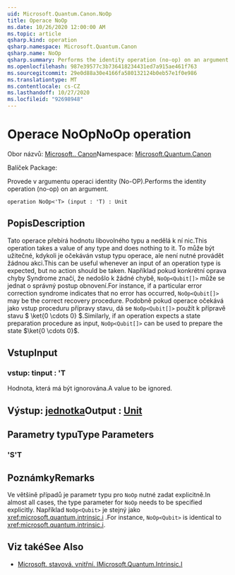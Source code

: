 ```yaml
---
uid: Microsoft.Quantum.Canon.NoOp
title: Operace NoOp
ms.date: 10/26/2020 12:00:00 AM
ms.topic: article
qsharp.kind: operation
qsharp.namespace: Microsoft.Quantum.Canon
qsharp.name: NoOp
qsharp.summary: Performs the identity operation (no-op) on an argument.
ms.openlocfilehash: 987e39577c3b736418234431ed7a915ae461f763
ms.sourcegitcommit: 29e0d88a30e4166fa580132124b0eb57e1f0e986
ms.translationtype: MT
ms.contentlocale: cs-CZ
ms.lasthandoff: 10/27/2020
ms.locfileid: "92698948"
---
```

# <a name="noop-operation"></a><span data-ttu-id="8c2e8-102">Operace NoOp</span><span class="sxs-lookup"><span data-stu-id="8c2e8-102">NoOp operation</span></span>

<span data-ttu-id="8c2e8-103">Obor názvů: [Microsoft.. Canon](xref:Microsoft.Quantum.Canon)</span><span class="sxs-lookup"><span data-stu-id="8c2e8-103">Namespace: [Microsoft.Quantum.Canon](xref:Microsoft.Quantum.Canon)</span></span>

<span data-ttu-id="8c2e8-104">Balíček [](https://nuget.org/packages/)</span><span class="sxs-lookup"><span data-stu-id="8c2e8-104">Package: [](https://nuget.org/packages/)</span></span>


<span data-ttu-id="8c2e8-105">Provede v argumentu operaci identity (No-OP).</span><span class="sxs-lookup"><span data-stu-id="8c2e8-105">Performs the identity operation (no-op) on an argument.</span></span>

```qsharp
operation NoOp<'T> (input : 'T) : Unit
```


## <a name="description"></a><span data-ttu-id="8c2e8-106">Popis</span><span class="sxs-lookup"><span data-stu-id="8c2e8-106">Description</span></span>

<span data-ttu-id="8c2e8-107">Tato operace přebírá hodnotu libovolného typu a nedělá k ní nic.</span><span class="sxs-lookup"><span data-stu-id="8c2e8-107">This operation takes a value of any type and does nothing to it.</span></span>
<span data-ttu-id="8c2e8-108">To může být užitečné, kdykoli je očekáván vstup typu operace, ale není nutné provádět žádnou akci.</span><span class="sxs-lookup"><span data-stu-id="8c2e8-108">This can be useful whenever an input of an operation type is expected, but no action should be taken.</span></span>
<span data-ttu-id="8c2e8-109">Například pokud konkrétní oprava chyby Syndrome značí, že nedošlo k žádné chybě, `NoOp<Qubit[]>` může se jednat o správný postup obnovení.</span><span class="sxs-lookup"><span data-stu-id="8c2e8-109">For instance, if a particular error correction syndrome indicates that no error has occurred, `NoOp<Qubit[]>` may be the correct recovery procedure.</span></span>
<span data-ttu-id="8c2e8-110">Podobně pokud operace očekává jako vstup proceduru přípravy stavu, dá se `NoOp<Qubit[]>` použít k přípravě stavu $ \ket{0 \cdots 0} $.</span><span class="sxs-lookup"><span data-stu-id="8c2e8-110">Similarly, if an operation expects a state preparation procedure as input, `NoOp<Qubit[]>` can be used to prepare the state $\ket{0 \cdots 0}$.</span></span>

## <a name="input"></a><span data-ttu-id="8c2e8-111">Vstup</span><span class="sxs-lookup"><span data-stu-id="8c2e8-111">Input</span></span>

### <a name="input--t"></a><span data-ttu-id="8c2e8-112">vstup: t</span><span class="sxs-lookup"><span data-stu-id="8c2e8-112">input : 'T</span></span>

<span data-ttu-id="8c2e8-113">Hodnota, která má být ignorována.</span><span class="sxs-lookup"><span data-stu-id="8c2e8-113">A value to be ignored.</span></span>



## <a name="output--unit"></a><span data-ttu-id="8c2e8-114">Výstup: [jednotka](xref:microsoft.quantum.lang-ref.unit)</span><span class="sxs-lookup"><span data-stu-id="8c2e8-114">Output : [Unit](xref:microsoft.quantum.lang-ref.unit)</span></span>



## <a name="type-parameters"></a><span data-ttu-id="8c2e8-115">Parametry typu</span><span class="sxs-lookup"><span data-stu-id="8c2e8-115">Type Parameters</span></span>

### <a name="t"></a><span data-ttu-id="8c2e8-116">'S</span><span class="sxs-lookup"><span data-stu-id="8c2e8-116">'T</span></span>



## <a name="remarks"></a><span data-ttu-id="8c2e8-117">Poznámky</span><span class="sxs-lookup"><span data-stu-id="8c2e8-117">Remarks</span></span>

<span data-ttu-id="8c2e8-118">Ve většině případů je parametr typu pro `NoOp` nutné zadat explicitně.</span><span class="sxs-lookup"><span data-stu-id="8c2e8-118">In almost all cases, the type parameter for `NoOp` needs to be specified explicitly.</span></span> <span data-ttu-id="8c2e8-119">Například `NoOp<Qubit>` je stejný jako <xref:microsoft.quantum.intrinsic.i> .</span><span class="sxs-lookup"><span data-stu-id="8c2e8-119">For instance, `NoOp<Qubit>` is identical to <xref:microsoft.quantum.intrinsic.i>.</span></span>

## <a name="see-also"></a><span data-ttu-id="8c2e8-120">Viz také</span><span class="sxs-lookup"><span data-stu-id="8c2e8-120">See Also</span></span>

- [<span data-ttu-id="8c2e8-121">Microsoft. stavová. vnitřní. I</span><span class="sxs-lookup"><span data-stu-id="8c2e8-121">Microsoft.Quantum.Intrinsic.I</span></span>](xref:Microsoft.Quantum.Intrinsic.I)